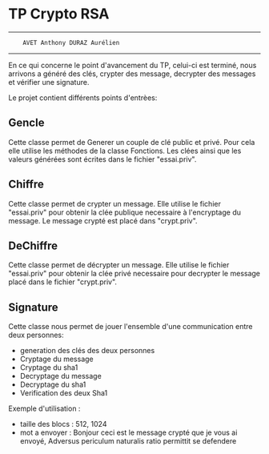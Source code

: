 TP Crypto RSA
=============
-------------------------------------------------------------------
		AVET Anthony DURAZ Aurélien
-------------------------------------------------------------------

En ce qui concerne le point d'avancement du TP, celui-ci est terminé, nous arrivons a généré des clés, crypter des message, decrypter des messages et vérifier une signature.

Le projet contient différents points d'entrèes:

Gencle
------

Cette classe permet de Generer un couple de clé public et privé. Pour cela elle utilise les méthodes de la classe Fonctions. Les clées ainsi que les valeurs générées sont écrites dans le fichier "essai.priv".

Chiffre
-------

Cette classe permet de crypter un message. Elle utilise le fichier "essai.priv" pour obtenir la clée publique necessaire à l'encryptage du message. Le message crypté est placé dans "crypt.priv".

DeChiffre
-------

Cette classe permet de décrypter un message. Elle utilise le fichier "essai.priv" pour obtenir la clée privé necessaire pour decrypter le message placé dans le fichier "crypt.priv".

Signature
--------

Cette classe nous permet de jouer l'ensemble d'une communication entre deux personnes:
- generation des clés des deux personnes
- Cryptage du message
- Cryptage du sha1 
- Decryptage du message
- Decryptage du sha1
- Verification des deux Sha1

Exemple d'utilisation : 
- taille des blocs : 512, 1024
- mot a envoyer : Bonjour ceci est le message crypté que je vous ai envoyé, Adversus periculum naturalis ratio permittit se defendere
